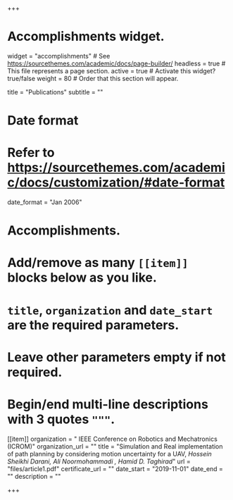 +++
# Accomplishments widget.
widget = "accomplishments"  # See https://sourcethemes.com/academic/docs/page-builder/
headless = true  # This file represents a page section.
active = true  # Activate this widget? true/false
weight = 80  # Order that this section will appear.

title = "Publications"
subtitle = ""

# Date format
#   Refer to https://sourcethemes.com/academic/docs/customization/#date-format
date_format = "Jan 2006"

# Accomplishments.
#   Add/remove as many `[[item]]` blocks below as you like.
#   `title`, `organization` and `date_start` are the required parameters.
#   Leave other parameters empty if not required.
#   Begin/end multi-line descriptions with 3 quotes `"""`.
[[item]]
  organization = " IEEE Conference on Robotics and Mechatronics (ICROM)"
  organization_url = ""
  title = "Simulation and Real implementation of path planning by considering motion uncertainty for a UAV, _Hossein Sheikhi Darani, Ali Noormohammadi , Hamid D. Taghirad_"
  url = "files/article1.pdf"
  certificate_url = ""
  date_start = "2019-11-01"
  date_end = ""
  description = ""



+++
